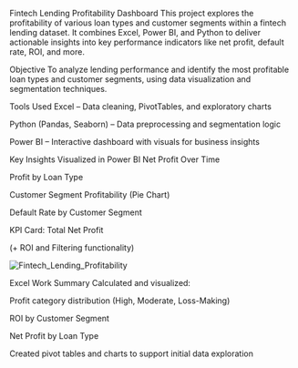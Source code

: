  Fintech Lending Profitability Dashboard
This project explores the profitability of various loan types and customer segments within a fintech lending dataset. It combines Excel, Power BI, and Python to deliver actionable insights into key performance indicators like net profit, default rate, ROI, and more.

 Objective
To analyze lending performance and identify the most profitable loan types and customer segments, using data visualization and segmentation techniques.

 Tools Used
Excel – Data cleaning, PivotTables, and exploratory charts

Python (Pandas, Seaborn) – Data preprocessing and segmentation logic

Power BI – Interactive dashboard with visuals for business insights

 Key Insights Visualized in Power BI
Net Profit Over Time

Profit by Loan Type

Customer Segment Profitability (Pie Chart)

Default Rate by Customer Segment

KPI Card: Total Net Profit

(+ ROI and Filtering functionality)

 
![Fintech_Lending_Profitability](https://github.com/user-attachments/assets/920a683f-f92d-489b-83db-401ea7f2d5c6)

 Excel Work Summary
Calculated and visualized:

Profit category distribution (High, Moderate, Loss-Making)

ROI by Customer Segment

Net Profit by Loan Type

Created pivot tables and charts to support initial data exploration

